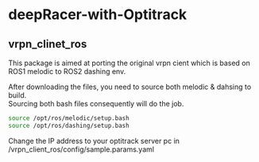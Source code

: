 # deepRacer-with-Optitrack  

## vrpn_clinet_ros  

This package is aimed at porting the original vrpn cient which is based on ROS1 melodic to ROS2 dashing env.

After downloading the files, you need to source both melodic & dahsing to build.  
Sourcing both bash files consequently will do the job.  

```bash  
source /opt/ros/melodic/setup.bash  
source /opt/ros/dashing/setup.bash  
```  
  
Change the IP address to your optitrack server pc in /vrpn_client_ros/config/sample.params.yaml
